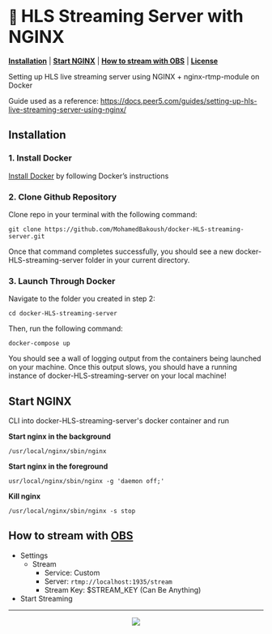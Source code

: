 <h1>
  🐋 <big><strong>HLS Streaming Server with NGINX</strong></big>
</h1>

[**Installation**](#installation) |
[**Start NGINX**](#start-nginx) |
[**How to stream with OBS**](#how-to-stream-with-obs) |
[**License**](#license)

Setting up HLS live streaming server using NGINX + nginx-rtmp-module on Docker

Guide used as a reference: https://docs.peer5.com/guides/setting-up-hls-live-streaming-server-using-nginx/


## Installation

### 1. Install Docker

[Install Docker](https://docs.docker.com/get-docker/) by following Docker’s instructions 

### 2. Clone Github Repository

Clone repo in your terminal with the following command:

```
git clone https://github.com/MohamedBakoush/docker-HLS-streaming-server.git
```

Once that command completes successfully, you should see a new docker-HLS-streaming-server folder in your current directory.

### 3. Launch Through Docker

Navigate to the folder you created in step 2:

```
cd docker-HLS-streaming-server
```

Then, run the following command:

```
docker-compose up   
```

You should see a wall of logging output from the containers being launched on your machine. Once this output slows, you should have a running instance of docker-HLS-streaming-server on your local machine! 

## Start NGINX

CLI into docker-HLS-streaming-server's docker container and run 

**Start nginx in the background**
```
/usr/local/nginx/sbin/nginx
```

**Start nginx in the foreground**
```
usr/local/nginx/sbin/nginx -g 'daemon off;'
```

**Kill nginx**
```
/usr/local/nginx/sbin/nginx -s stop
```

## How to stream with [OBS](https://obsproject.com/)
- Settings
    - Stream
        - Service: Custom
        - Server: `rtmp://localhost:1935/stream`
        - Stream Key: $STREAM_KEY (Can Be Anything)
- Start Streaming

<hr/>

<p id="user-content-license" align="center">
  <a href="https://github.com/MohamedBakoush/docker-HLS-streaming-server/blob/master/LICENSE"><img src="https://img.shields.io/badge/license-MIT-green?style=for-the-badge" />
</p>
